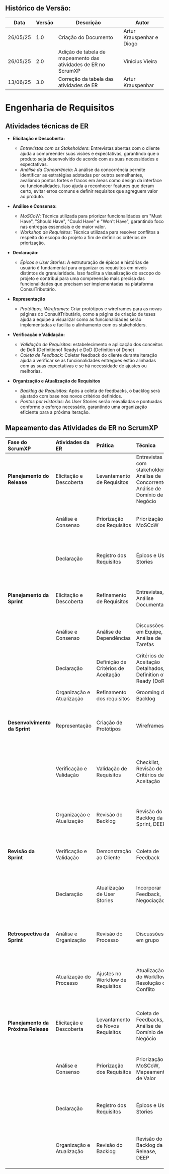 ## Histórico de Versão:

| Data     | Versão | Descrição                                                      | Autor                     |
| -------- | ------ | -------------------------------------------------------------- | ------------------------- |
| 26/05/25 | 1.0    | Criação do Documento                                           | Artur Krauspenhar e Diogo |
| 26/05/25 | 2.0    | Adição de tabela de mapeamento das atividades de ER no ScrumXP | Vinicius Vieira           |
| 13/06/25 | 3.0    | Correção da tabela das atividades de ER                        | Artur Krauspenhar         |

# Engenharia de Requisitos

## Atividades técnicas de ER

- **Elicitação e Descoberta:**

  - _Entrevistas com os Stakeholders_: Entrevistas abertas com o cliente ajuda a compreender suas visões e expectativas, garantindo que o produto seja desenvolvido de acordo com as suas necessidades e expectativas.
  - _Análise da Concorrência_: A análise da concorrência permite identificar as estratégias adotadas por outros semelhantes, avaliando pontos fortes e fracos em áreas como design da interface ou funcionalidades. Isso ajuda a reconhecer features que deram certo, evitar erros comuns e definir requisitos que agreguem valor ao produto.

- **Análise e Consenso:**

  - _MoSCoW_: Técnica utilizada para priorizar funcionalidades em "Must Have", "Should Have", "Could Have" e "Won't Have", garantindo foco nas entregas essenciais e de maior valor.
  - _Workshop de Requisitos_: Técnica utilizada para resolver conflitos a respeito do escopo do projeto a fim de definir os critérios de priorização.

- **Declaração:**

  - _Épicos e User Stories_: A estruturação de épicos e histórias de usuário é fundamental para organizar os requisitos em níveis distintos de granularidade. Isso facilita a visualização do escopo do projeto e contribui para uma compreensão mais precisa das funcionalidades que precisam ser implementadas na plataforma ConsulTributário.

- **Representação**

  - _Protótipos, Wireframes_: Criar protótipos e wireframes para as novas páginas do ConsultTributário, como a página de criação de teses ajuda a equipe a visualizar como as funcionalidades serão implementadas e facilita o alinhamento com os stakeholders.

- **Verificação e Validação:**

  - _Validação de Requisitos_: estabelecimento e aplicação dos conceitos de DoR (Definitionof Ready) e DoD (Definition of Done)
  - _Coleta de Feedback_: Coletar feedback do cliente durante iteração ajuda a verificar se as funcionalidades entregues estão alinhadas com as suas expectativas e se há necessidade de ajustes ou melhorias.

- **Organização e Atualização de Requisitos**

  - _Backlog de Requisitos_: Após a coleta de feedbacks, o backlog será ajustado com base nos novos critérios definidos.
  - _Pontos por Histórias_: As User Stories serão reavaliadas e pontuadas conforme o esforço necessário, garantindo uma organização eficiente para a próxima iteração.

## Mapeamento das Atividades de ER no ScrumXP

| Fase do ScrumXP                     | Atividades da ER          | Prática                             | Técnica                                                                              | Resultado Esperado                                                                          |
| :---------------------------------- | :------------------------ | :---------------------------------- | :----------------------------------------------------------------------------------- | :------------------------------------------------------------------------------------------ |
| **Planejamento do Release**         | Elicitação e Descoberta   | Levantamento de Requisitos          | Entrevistas com stakeholders, Análise de Concorrentes, Análise de Domínio de Negócio | Identificação de requisitos presentes dentro do projeto                                     |
|                                     | Análise e Consenso        | Priorização dos Requisitos          | Priorização MoSCoW                                                                   | Escopo e funcionalidades críticas priorizadas e acordadas                                   |
|                                     | Declaração                | Registro dos Requisitos             | Épicos e User Stories                                                                | User stories registradas que descrevem os requisitos da release de forma clara e concisa    |
| **Planejamento da Sprint**          | Elicitação e Descoberta   | Refinamento de Requisitos           | Entrevistas, Análise Documental                                                      | Requisitos refinados e específicos para o desenvolvimento da sprint                         |
|                                     | Análise e Consenso        | Análise de Dependências             | Discussões em Equipe, Análise de Tarefas                                             | Consenso sobre a viabilidade técnica e priorização dos requisitos                           |
|                                     | Declaração                | Definição de Critérios de Aceitação | Critérios de Aceitação Detalhados, Definition of Ready (DoR)                         | User stories com critérios de aceitação claros e objetivos bem definidos                    |
|                                     | Organização e Atualização | Refinamento dos requisitos          | Grooming do Backlog                                                                  | Requisitos refinados no backlog                                                             |
| **Desenvolvimento da Sprint**       | Representação             | Criação de Protótipos               | Wireframes                                                                           | Wireframes que orientam a equipe de desenvolvimento e facilitam a implementação             |
|                                     | Verificação e Validação   | Validação de Requisitos             | Checklist, Revisão de Critérios de Aceitação                                         | Validação de que os requisitos atendem aos critérios de aceitação e qualidade estabelecidos |
|                                     | Organização e Atualização | Revisão do Backlog                  | Revisão do Backlog da Sprint, DEEP                                                   | Backlog atualizado e alinhado com os objetivos da sprint em andamento                       |
| **Revisão da Sprint**               | Verificação e Validação   | Demonstração ao Cliente             | Coleta de Feedback                                                                   | Funcionalidades verificadas com o cliente e feedback coletado                               |
|                                     | Declaração                | Atualização de User Stories         | Incorporar Feedback, Negociação                                                      | User stories ajustadas conforme feedback recebido durante a revisão da sprint               |
| **Retrospectiva da Sprint**         | Análise e Organização     | Revisão do Processo                 | Discussões em grupo                                                                  | Melhorias identificadas e aplicáveis ao processo de engenharia de requisitos                |
|                                     | Atualização do Processo   | Ajustes no Workflow de Requisitos   | Atualização do Workflow, Resolução de Conflito                                       | Ajustes implementados para aumentar a eficiência e melhorar a qualidade do processo de ER   |
| **Planejamento da Próxima Release** | Elicitação e Descoberta   | Levantamento de Novos Requisitos    | Coleta de Feedbacks, Análise de Domínio de Negócio                                   | Requisitos revisados e atualizados com base no feedback dos usuários e nas novas demandas   |
|                                     | Análise e Consenso        | Priorização dos Requisitos          | Priorização MoSCoW, Mapeamento de Valor                                              | Requisitos priorizados para atender às necessidades estratégicas da próxima release         |
|                                     | Declaração                | Registro dos Requisitos             | Épicos e User Stories                                                                | User stories claramente definidas e vinculadas aos objetivos da próxima release             |
|                                     | Organização e Atualização | Revisão do Backlog                  | Revisão do Backlog da Release, DEEP                                                  | Backlog da release atualizado e preparado para o início da próxima fase                     |
